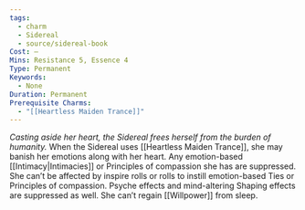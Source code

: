 ```yaml
---
tags:
  - charm
  - Sidereal
  - source/sidereal-book
Cost: —
Mins: Resistance 5, Essence 4
Type: Permanent
Keywords:
  - None
Duration: Permanent
Prerequisite Charms:
  - "[[Heartless Maiden Trance]]"
---
```

*Casting aside her heart, the Sidereal frees herself from the burden of humanity.*
When the Sidereal uses [[Heartless Maiden Trance]], she may banish her emotions along with her heart. Any emotion-based [[Intimacy|Intimacies]] or Principles of compassion she has are suppressed. She can’t be affected by inspire rolls or rolls to instill emotion-based Ties or Principles of compassion. Psyche effects and mind-altering Shaping effects are suppressed as well. She can’t regain [[Willpower]] from sleep.
